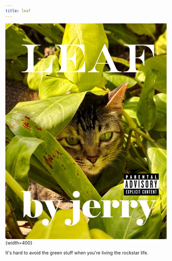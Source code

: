 ```yaml
---
title: leaf
---
```


![](../images/jerry_leaf.png){width=400}

It's hard to avoid the green stuff when you're living the rockstar life.